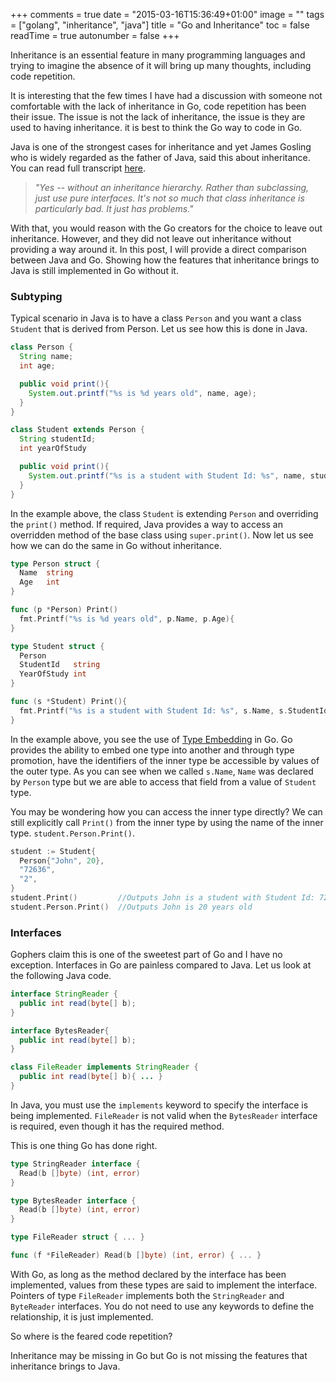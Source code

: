 +++
comments = true
date = "2015-03-16T15:36:49+01:00"
image = ""
tags = ["golang", "inheritance", "java"]
title = "Go and Inheritance"
toc =  false
readTime = true
autonumber = false
+++

Inheritance is an essential feature in many programming languages and trying to imagine the absence of it will bring up many thoughts, including code repetition.

It is interesting that the few times I have had a discussion with someone not comfortable with the lack of inheritance in Go, code repetition has been their issue. The issue is not the lack of inheritance, the issue is they are used to having inheritance. it is best to think the Go way to code in Go.

Java is one of the strongest cases for inheritance and yet James Gosling who is widely regarded as the father of Java, said this about inheritance. You can read full transcript [here](http://www.artima.com/intv/gosling3P.html).

> _"Yes -- without an inheritance hierarchy. Rather than subclassing, just use pure interfaces. It's not so much that class inheritance is particularly bad. It just has problems."_

With that, you would reason with the Go creators for the choice to leave out inheritance. However, and they did not leave out inheritance without providing a way around it. In this post, I will provide a direct comparison between Java and Go. Showing how the features that inheritance brings to Java is still implemented in Go without it.

### Subtyping

Typical scenario in Java is to have a class `Person` and you want a class `Student` that is derived from Person. Let us see how this is done in Java.

```java
class Person {
  String name;
  int age;

  public void print(){
    System.out.printf("%s is %d years old", name, age);
  }
}

class Student extends Person {
  String studentId;
  int yearOfStudy

  public void print(){
    System.out.printf("%s is a student with Student Id: %s", name, studentId)
  }
}
```

In the example above, the class `Student` is extending `Person` and overriding the `print()` method. If required, Java provides a way to access an overridden method of the base class using `super.print()`. Now let us see how we can do the same in Go without inheritance.
```go
type Person struct {
  Name  string
  Age   int
}

func (p *Person) Print()
  fmt.Printf("%s is %d years old", p.Name, p.Age){
}

type Student struct {
  Person
  StudentId   string
  YearOfStudy int
}

func (s *Student) Print(){
  fmt.Printf("%s is a student with Student Id: %s", s.Name, s.StudentId)
}
```

In the example above, you see the use of [Type Embedding](https://golang.org/doc/effective_go.html#embedding) in Go. Go provides the ability to embed one type into another and through type promotion, have the identifiers of the inner type be accessible by values of the outer type. As you can see when we called `s.Name`, `Name` was declared by `Person` type but we are able to access that field  from a value of `Student` type.

You may be wondering how you can access the inner type directly? We can still explicitly call `Print()` from the inner type by using the name of the inner type. `student.Person.Print()`.

```go
student := Student{
  Person{"John", 20},
  "72636",
  "2",
}
student.Print()         //Outputs John is a student with Student Id: 72636
student.Person.Print()  //Outputs John is 20 years old
```

### Interfaces
Gophers claim this is one of the sweetest part of Go and I have no exception. Interfaces in Go are painless compared to Java. Let us look at the following Java code.

```java
interface StringReader {
  public int read(byte[] b);
}

interface BytesReader{
  public int read(byte[] b);
}

class FileReader implements StringReader {
  public int read(byte[] b){ ... }
}
```

In Java, you must use the `implements` keyword to specify the interface is being implemented. `FileReader` is not valid when the `BytesReader` interface is required, even though it has the required method.

This is one thing Go has done right.

```go
type StringReader interface {
  Read(b []byte) (int, error)
}

type BytesReader interface {
  Read(b []byte) (int, error)
}

type FileReader struct { ... }

func (f *FileReader) Read(b []byte) (int, error) { ... }
```

With Go, as long as the method declared by the interface has been implemented, values from these types are said to implement the interface. Pointers of type `FileReader` implements both the `StringReader` and `ByteReader` interfaces. You do not need to use any keywords to define the relationship, it  is just implemented.

So where is the feared code repetition?

Inheritance may be missing in Go but Go is not missing the features that inheritance brings to Java.
